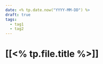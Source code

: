 ```yaml
---
date: <% tp.date.now("YYYY-MM-DD") %>
draft: true
tags:
  - tag1
  - tag2
---
```


# [[<% tp.file.title %>]]
